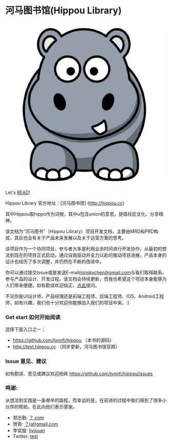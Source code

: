 河马图书馆(Hippou Library)
============================

![logo](logo.png)

Let's [READ](SUMMARY.md)!

Hippou Library 官方地址：[河马图书馆] (http://hippou.cc)

其中Hippou取hippo作为词根，其中u包含union的意思，提倡社区文化、分享精神。
 
该文档为“河马图书”（Hippou Library）项目开发文档，主要由MRD和PRD构成，其后也会有关于产品未来发展以及关于运营方案的思考。

该项目作为一个协同项目，参与者大多是利用业余时间进行开发协作，从最初的想法到现在的项目正式启动，通过自我驱动并全力以赴的推动项目进展，产品本身的设计也经历了多次调整，并仍然在不断的改进中。

你可以通过提交Issue或是发送E-mail[minskychen@gmail.com](mailto:minskychen@gmail.com)与我们取得联系，参与产品的设计、开发过程。该文档会持续更新，而我也希望这个项目本身能够为人们带来便捷。如有勘误欢迎指正，[点此](https://github.com/lynnfi/hippou/issues)提问。

不论你是UI设计师、产品经理还是前端工程师、后端工程师、IOS、Android工程师，如有兴趣，我们也十分欢迎你能够加入我们的项目中来。:)

### Get start 如何开始阅读

选择下面入口之一：

* <https://github.com/lynnfi/hippou> （本书的源码）
* <http://test.hippou.cc> （同步更新，河马图书馆官网）

### Issue 意见、建议

如有勘误、意见或建议欢迎拍砖 <https://github.com/lynnfi/hippou/issues>

### 鸣谢:
从想法到实践是一条艰辛的路程，而幸运的是，在前进的过程中我们得到了很多小伙伴的帮助，在此向他们表示感谢。
* 郑志勤: [？.com](http://.com)
* 贺奇: [？(at)gmail.com](mailto:1@gmail.com)
* 李奕旋: [liyixuan](http://weibo.com/)
* Twitter: [test](https://twitter.com/)